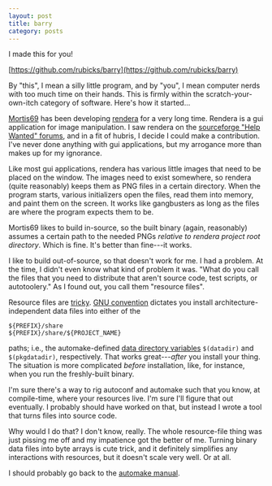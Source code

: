 ```yaml
---
layout: post
title: barry
category: posts
---
```


I made this for you!

[https://github.com/rubicks/barry](https://github.com/rubicks/barry)

By "this", I mean a silly little program, and by "you", I mean computer nerds
with too much time on their hands. This is firmly within the
scratch-your-own-itch category of software. Here's how it started...

[Mortis69][Mortis69] has been developing [rendera][rendera] for a very long
time. Rendera is a gui application for image manipulation. I saw rendera on the
[sourceforge "Help Wanted" forums][sourceforge-help-wanted], and in a fit of
hubris, I decide I could make a contribution. I've never done anything with gui
applications, but my arrogance more than makes up for my ignorance.

Like most gui applications, rendera has various little images that need to be
placed on the window. The images need to exist somewhere, so rendera (quite
reasonably) keeps them as PNG files in a certain directory. When the program
starts, various initializers open the files, read them into memory, and paint
them on the screen. It works like gangbusters as long as the files are where the
program expects them to be.

Mortis69 likes to build in-source, so the built binary (again, reasonably)
assumes a certain path to the needed PNGs *relative to rendera project root
directory*. Which is fine. It's better than fine---it works.

I like to build out-of-source, so that doesn't work for me. I had a problem. At
the time, I didn't even know what kind of problem it was. "What do you call the
files that you need to distribute that aren't source code, test scripts, or
autotoolery." As I found out, you call them "resource files".

Resource files are
[tricky][slashdot-resource-files]. [GNU convention][gnu-dir-vars] dictates you
install architecture-independent data files into either of the

    ${PREFIX}/share
    ${PREFIX}/share/${PROJECT_NAME}

paths; i.e., the automake-defined [data directory variables][automake-data]
```$(datadir)``` and ```$(pkgdatadir)```, respectively. That works
great---*after* you install your thing. The situation is more complicated
*before* installation, like, for instance, when you run the freshly-built
binary.

I'm sure there's a way to rig autoconf and automake such that you know, at
compile-time, where your resources live. I'm sure I'll figure that out
eventually. I probably should have worked on that, but instead I wrote a tool
that turns files into source code.

Why would I do that? I don't know, really. The whole resource-file thing was
just pissing me off and my impatience got the better of me. Turning binary data
files into byte arrays is cute trick, and it definitely simplifies any
interactions with resources, but it doesn't scale very well. Or at all.

I should probably go back to the [automake manual][automake-manual].


[Mortis69]: https://github.com/Mortis69
[rendera]: https://github.com/Mortis69/rendera
[slashdot-resource-files]: http://stackoverflow.com/questions/9242524/data-files-with-gnus-autoconf-and-automake
[sourceforge-help-wanted]: http://sourceforge.net/p/forge/helpwanted/
[gnu-dir-vars]: http://www.gnu.org/prep/standards/standards.html#Directory-Variables
[automake-data]: https://www.gnu.org/software/automake/manual/automake.html#Data
[automake-manual]: https://www.gnu.org/software/automake/manual/automake.html

